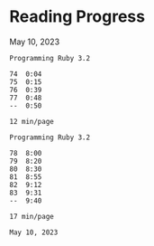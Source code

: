 # Reading Progress

May 10, 2023

```text
Programming Ruby 3.2

74  0:04
75  0:15
76  0:39
77  0:48
--  0:50

12 min/page
```

```text
Programming Ruby 3.2

78  8:00
79  8:20
80  8:30
81  8:55
82  9:12
83  9:31
--  9:40

17 min/page
```

```text
May 10, 2023

```
